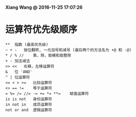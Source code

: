 #### Xiang Wang @ 2016-11-25 17:07:26

# 运算符优先级顺序
    **	指数 (最高优先级)
    ~ + -	按位翻转, 一元加号和减号 (最后两个的方法名为 +@ 和 -@)
    * / % //	乘，除，取模和取整除
    + -	加法减法
    >> <<	右移，左移运算符
    &	位 'AND'
    ^ |	位运算符
    <= < > >=	比较运算符
    <> == !=	等于运算符
    = %= /= //= -= += *= **=	赋值运算符
    is is not	身份运算符
    in not in	成员运算符
    not or and	逻辑运算符

